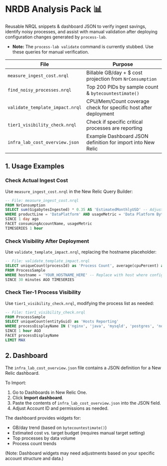 # NRDB Analysis Pack 📊

Reusable NRQL snippets & dashboard JSON to verify ingest savings, identify noisy processes, and assist with manual validation after deploying configuration changes generated by `process-lab`.

*   **Note:** The `process-lab validate` command is currently stubbed. Use these queries for manual verification.

| File                             | Purpose                                                          |
|----------------------------------|------------------------------------------------------------------|
| `measure_ingest_cost.nrql`       | Billable GB/day + $ cost projection from `NrConsumption`         |
| `find_noisy_processes.nrql`      | Top 200 PIDs by sample count & `bytecountestimate()`             |
| `validate_template_impact.nrql`  | CPU/Mem/Count coverage check for specific host after deployment  |
| `tier1_visibility_check.nrql`    | Check if specific critical processes are reporting               |
| `infra_lab_cost_overview.json`   | Example Dashboard JSON definition for import into New Relic      |

## 1. Usage Examples

### Check Actual Ingest Cost

Use `measure_ingest_cost.nrql` in the New Relic Query Builder:

```sql
-- File: measure_ingest_cost.nrql
FROM NrConsumption
SELECT sum(GigabytesIngested) * 0.35 AS 'EstimatedMonthlyUSD' -- Adjust multiplier for your price/GB
WHERE productLine = 'DataPlatform' AND usageMetric = 'Data Platform Bytes'
SINCE 1 day ago
FACET consumingAccountName, usageMetric
TIMESERIES 1 hour
```

### Check Visibility After Deployment

Use `validate_template_impact.nrql`, replacing the hostname placeholder:

```sql
-- File: validate_template_impact.nrql
SELECT uniqueCount(processId) as 'Process Count', average(cpuPercent) as 'Avg CPU %', percentile(memoryResidentSizeBytes, 95) as 'Mem RSS P95'
FROM ProcessSample
WHERE hostname = 'YOUR_HOSTNAME_HERE' -- Replace with host where config was deployed
SINCE 30 minutes AGO TIMESERIES
```

### Check Tier-1 Process Visibility

Use `tier1_visibility_check.nrql`, modifying the process list as needed:

```sql
-- File: tier1_visibility_check.nrql
FROM ProcessSample
SELECT uniqueCount(entityGuid) as 'Hosts Reporting'
WHERE processDisplayName IN ('nginx', 'java', 'mysqld', 'postgres', 'node', 'python') -- Add/Remove critical processes
SINCE 1 hour AGO
FACET processDisplayName
LIMIT MAX
```

## 2. Dashboard

The `infra_lab_cost_overview.json` file contains a JSON definition for a New Relic dashboard.

To Import:

1.  Go to Dashboards in New Relic One.
2.  Click **Import dashboard**.
3.  Paste the contents of `infra_lab_cost_overview.json` into the JSON field.
4.  Adjust Account ID and permissions as needed.

The dashboard provides widgets for:

*   GB/day trend (based on `bytecountestimate()`)
*   Estimated cost vs. target budget (requires manual target setting)
*   Top processes by data volume
*   Process count trends

(Note: Dashboard widgets may need adjustments based on your specific account structure and data.)
